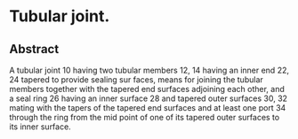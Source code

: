 # Tubular joint.

## Abstract
A tubular joint 10 having two tubular members 12, 14 having an inner end 22, 24 tapered to provide sealing sur faces, means for joining the tubular members together with the tapered end surfaces adjoining each other, and a seal ring 26 having an inner surface 28 and tapered outer surfaces 30, 32 mating with the tapers of the tapered end surfaces and at least one port 34 through the ring from the mid point of one of its tapered outer surfaces to its inner surface.